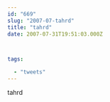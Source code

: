 ```yaml
---
id: "669"
slug: "2007-07-tahrd"
title: "tahrd"
date: 2007-07-31T19:51:03.000Z



tags:

  - "tweets"
---
```

<div class="sqs-html-content">
  <p>tahrd</p>
</div>
